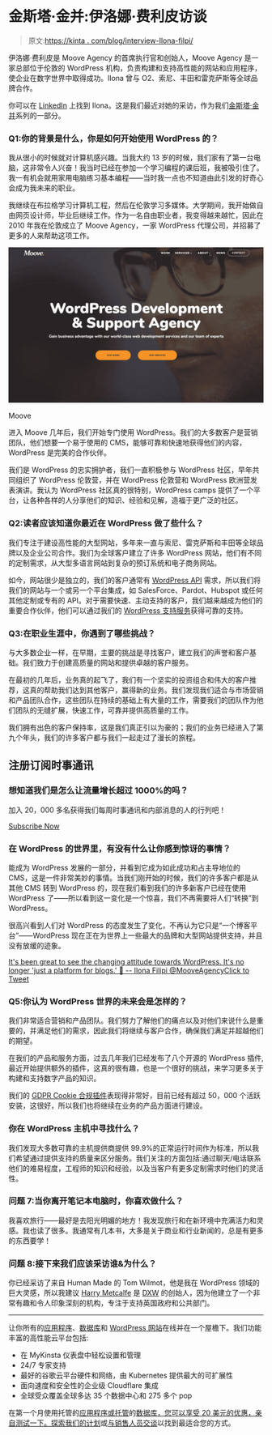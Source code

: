 # 金斯塔·金并:伊洛娜·费利皮访谈

> 原文:[https://kinta . com/blog/interview-Ilona-filpi/](https://kinsta.com/blog/interview-ilona-filipi/)

伊洛娜·费利皮是 Moove Agency 的首席执行官和创始人，Moove Agency 是一家总部位于伦敦的 WordPress 机构，负责构建和支持高性能的网站和应用程序，使企业在数字世界中取得成功。Ilona 曾与 O2、索尼、丰田和雷克萨斯等全球品牌合作。

你可以在 [LinkedIn](https://www.linkedin.com/in/ilonafilipi/) 上找到 Ilona。这是我们最近对她的采访，作为我们[金斯塔·金并](https://kinsta.com/?post_type=post&s=kingpin)系列的一部分。

### Q1:你的背景是什么，你是如何开始使用 WordPress 的？

我从很小的时候就对计算机感兴趣。当我大约 13 岁的时候，我们家有了第一台电脑，这非常令人兴奋！我当时已经在参加一个学习编程的课后班，我被吸引住了。我一有机会就用家用电脑练习基本编程——当时我一点也不知道由此引发的好奇心会成为我未来的职业。

我继续在布拉格学习计算机工程，然后在伦敦学习多媒体。大学期间，我开始做自由网页设计师，毕业后继续工作。作为一名自由职业者，我变得越来越忙，因此在 2010 年我在伦敦成立了 Moove Agency，一家 WordPress 代理公司，并招募了更多的人来帮助这项工作。

[![Moove](img/081d5727b8dbcfaab731477c7640b988.png)](https://www.mooveagency.com/)

Moove



进入 Moove 几年后，我们开始专门使用 WordPress。我们的大多数客户是营销团队，他们想要一个易于使用的 CMS，能够可靠和快速地获得他们的内容，WordPress 是完美的合作伙伴。

我们是 WordPress 的忠实拥护者，我们一直积极参与 WordPress 社区，早年共同组织了 WordPress 伦敦营，并在 WordPress 伦敦营和 WordPress 欧洲营发表演讲。我认为 WordPress 社区真的很特别，WordPress camps 提供了一个平台，让各种各样的人分享他们的知识、经验和见解，造福于更广泛的社区。

### Q2:读者应该知道你最近在 WordPress 做了些什么？

我们专注于建设高性能的大型网站，多年来一直与索尼、雷克萨斯和丰田等全球品牌以及企业公司合作。我们为全球客户建立了许多 WordPress 网站，他们有不同的定制需求，从大型多语言网站到复杂的预订系统和电子商务网站。

如今，网站很少是独立的，我们的客户通常有 [WordPress API](https://www.mooveagency.com/services/api-integrations-development/) 需求，所以我们将我们的网站与一个或另一个平台集成，如 SalesForce、Pardot、Hubspot 或任何其他定制或专有的 API。对于需要快速、主动支持的客户，我们越来越成为他们的重要合作伙伴，他们可以通过我们的 [WordPress 支持服务](https://www.mooveagency.com/services/wordpress-support/)获得可靠的支持。

### Q3:在职业生涯中，你遇到了哪些挑战？

与大多数企业一样，在早期，主要的挑战是寻找客户，建立我们的声誉和客户基础。我们致力于创建高质量的网站和提供卓越的客户服务。

在最初的几年后，业务真的起飞了，我们有一个坚实的投资组合和伟大的客户推荐，这真的帮助我们达到其他客户，赢得新的业务。我们发现我们适合与市场营销和产品团队合作，这些团队在持续的基础上有大量的工作，需要我们的团队作为他们团队的无缝扩展，快速工作，可靠并提供高质量的工作。

我们拥有出色的客户保持率，这是我们真正引以为豪的；我们的业务已经进入了第九个年头，我们的许多客户都与我们一起走过了漫长的旅程。

 ## 注册订阅时事通讯



### 想知道我们是怎么让流量增长超过 1000%的吗？

加入 20，000 多名获得我们每周时事通讯和内部消息的人的行列吧！

[Subscribe Now](#newsletter)

### 在 WordPress 的世界里，有没有什么让你感到惊讶的事情？

能成为 WordPress 发展的一部分，并看到它成为如此成功和占主导地位的 CMS，这是一件非常美妙的事情。当我们刚开始的时候，我们的许多客户都是从其他 CMS 转到 WordPress 的，现在我们看到我们的许多新客户已经在使用 WordPress 了——所以看到这一变化是一个惊喜，我们不再需要将人们“转换”到 WordPress。

很高兴看到人们对 WordPress 的态度发生了变化，不再认为它只是“一个博客平台”——WordPress 现在正在为世界上一些最大的品牌和大型网站提供支持，并且没有放缓的迹象。

[It's been great to see the changing attitude towards WordPress. It's no longer 'just a platform for blogs.' 🤘 -- Ilona Filipi @MooveAgencyClick to Tweet](https://twitter.com/intent/tweet?url=https%3A%2F%2Fkinsta.com%2Fblog%2Finterview-ilona-filipi%2F&via=kinsta&text=It%27s+been+great+to+see+the+changing+attitude+towards+WordPress.+It%27s+no+longer+%27just+a+platform+for+blogs.%27+%F0%9F%A4%98+--+Ilona+Filipi+%40MooveAgency&hashtags=WordPress%2CCMS)

### Q5:你认为 WordPress 世界的未来会是怎样的？

我们非常适合营销和产品团队。我们努力了解他们的痛点以及对他们来说什么是重要的，并满足他们的需求，因此我们将继续与客户合作，确保我们满足并超越他们的期望。

在我们的产品和服务方面，过去几年我们已经发布了八个开源的 WordPress 插件,最近开始提供额外的插件，这真的很有趣，也是一个很好的挑战，来学习更多关于构建和支持数字产品的知识。

我们的 [GDPR Cookie 合规插件](https://www.mooveagency.com/wordpress-plugins/gdpr-cookie-compliance/)表现得非常好，目前已经有超过 50，000 个活跃安装，这很好，所以我们也将继续在业务的产品方面进行建设。

### 你在 WordPress 主机中寻找什么？

我们发现大多数可靠的主机提供商提供 99.9%的正常运行时间作为标准，所以我们希望通过提供支持的质量来区分服务。我们关注的方面包括:通过聊天/电话联系他们的难易程度，工程师的知识和经验，以及当客户有更多定制需求时他们的灵活性。

### 问题 7:当你离开笔记本电脑时，你喜欢做什么？

我喜欢旅行——最好是去阳光明媚的地方！我发现旅行和在新环境中充满活力和灵感。我也读了很多。我通常有几本书，大多是关于商业和行业新闻的，总是有更多的东西要学！

### 问题 8:接下来我们应该采访谁&为什么？

你已经采访了来自 Human Made 的 Tom Wilmot，他是我在 WordPress 领域的巨大灵感，所以我建议 [Harry Metcalfe](https://twitter.com/harrym) 是 [DXW](https://www.dxw.com/) 的创始人，因为他建立了一个非常有趣和令人印象深刻的机构，专注于支持英国政府和公共部门。

* * *

让你所有的[应用程序](https://kinsta.com/application-hosting/)、[数据库](https://kinsta.com/database-hosting/)和 [WordPress 网站](https://kinsta.com/wordpress-hosting/)在线并在一个屋檐下。我们功能丰富的高性能云平台包括:

*   在 MyKinsta 仪表盘中轻松设置和管理
*   24/7 专家支持
*   最好的谷歌云平台硬件和网络，由 Kubernetes 提供最大的可扩展性
*   面向速度和安全性的企业级 Cloudflare 集成
*   全球受众覆盖全球多达 35 个数据中心和 275 多个 pop

在第一个月使用托管的[应用程序或托管](https://kinsta.com/application-hosting/)的[数据库，您可以享受 20 美元的优惠，亲自测试一下。探索我们的](https://kinsta.com/database-hosting/)[计划](https://kinsta.com/plans/)或[与销售人员交谈](https://kinsta.com/contact-us/)以找到最适合您的方式。
